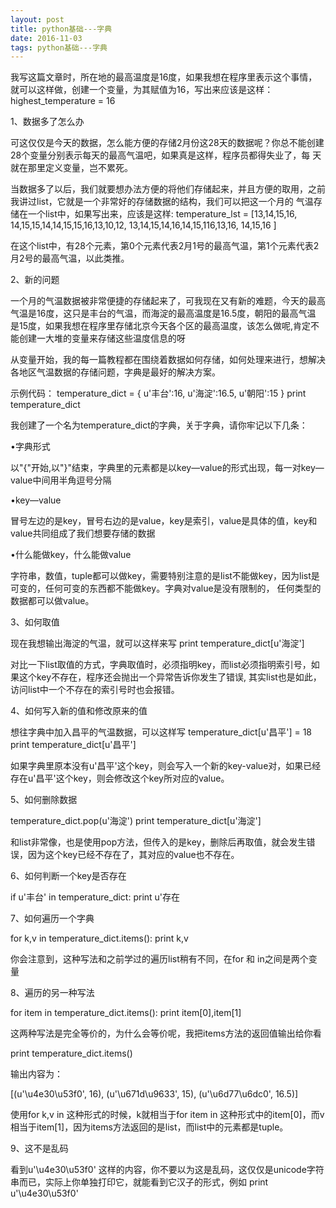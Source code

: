 ```yaml
---
layout: post
title: python基础---字典 
date: 2016-11-03 
tags: python基础---字典 
---
```

我写这篇文章时，所在地的最高温度是16度，如果我想在程序里表示这个事情，就可以这样做，创建一个变量，为其赋值为16，写出来应该是这样：
highest_temperature = 16


1、数据多了怎么办



可这仅仅是今天的数据，怎么能方便的存储2月份这28天的数据呢？你总不能创建28个变量分别表示每天的最高气温吧，如果真是这样，程序员都得失业了，每
天就在那里定义变量，岂不累死。

当数据多了以后，我们就要想办法方便的将他们存储起来，并且方便的取用，之前我讲过list，它就是一个非常好的存储数据的结构，我们可以把这一个月的
气温存储在一个list中，如果写出来，应该是这样:
temperature_lst = [13,14,15,16,
14,15,15,14,14,15,15,16,13,10,12,
13,14,15,14,16,14,15,116,13,16,
14,15,16
]

 

在这个list中，有28个元素，第0个元素代表2月1号的最高气温，第1个元素代表2月2号的最高气温，以此类推。

 




2、新的问题




一个月的气温数据被非常便捷的存储起来了，可我现在又有新的难题，今天的最高气温是16度，这只是丰台的气温，而海淀的最高温度是16.5度，朝阳的最高气温
是15度，如果我想在程序里存储北京今天各个区的最高温度，该怎么做呢,肯定不能创建一大堆的变量来存储这些温度信息的呀

从变量开始，我的每一篇教程都在围绕着数据如何存储，如何处理来进行，想解决各地区气温数据的存储问题，字典是最好的解决方案。





示例代码：
temperature_dict = {
   u'丰台':16,
   u'海淀':16.5,
   u'朝阳':15
}
print temperature_dict

 

我创建了一个名为temperature_dict的字典，关于字典，请你牢记以下几条：

•字典形式


以"{"开始,以"}"结束，字典里的元素都是以key—value的形式出现，每一对key—value中间用半角逗号分隔

•key—value


冒号左边的是key，冒号右边的是value，key是索引，value是具体的值，key和value共同组成了我们想要存储的数据

•什么能做key，什么能做value


字符串，数值，tuple都可以做key，需要特别注意的是list不能做key，因为list是可变的，任何可变的东西都不能做key。字典对value是没有限制的，
任何类型的数据都可以做value。


3、如何取值



现在我想输出海淀的气温，就可以这样来写
print temperature_dict[u'海淀']

对比一下list取值的方式，字典取值时，必须指明key，而list必须指明索引号，如果这个key不存在，程序还会抛出一个异常告诉你发生了错误,
其实list也是如此，访问list中一个不存在的索引号时也会报错。





4、如何写入新的值和修改原来的值



想往字典中加入昌平的气温数据，可以这样写
temperature_dict[u'昌平'] = 18
print temperature_dict[u'昌平']

如果字典里原本没有u'昌平'这个key，则会写入一个新的key-value对，如果已经存在u'昌平'这个key，则会修改这个key所对应的value。


5、如何删除数据

 
temperature_dict.pop(u'海淀')
print temperature_dict[u'海淀']

和list非常像，也是使用pop方法，但传入的是key，删除后再取值，就会发生错误，因为这个key已经不存在了，其对应的value也不存在。




6、如何判断一个key是否存在

 
if u'丰台' in temperature_dict:
   print u'存在

7、如何遍历一个字典

 
for k,v in temperature_dict.items():
   print k,v

你会注意到，这种写法和之前学过的遍历list稍有不同，在for 和 in之间是两个变量

8、遍历的另一种写法

 
for item in temperature_dict.items():
   print item[0],item[1]

这两种写法是完全等价的，为什么会等价呢，我把items方法的返回值输出给你看

print temperature_dict.items()

输出内容为：

[(u'\u4e30\u53f0', 16), (u'\u671d\u9633', 15), (u'\u6d77\u6dc0', 16.5)]

使用for k,v in 这种形式的时候，k就相当于for item in 这种形式中的item[0]，而v相当于item[1]，因为items方法返回的是list，而list中的元素都是tuple。

 



9、这不是乱码




看到u'\u4e30\u53f0'  这样的内容，你不要以为这是乱码，这仅仅是unicode字符串而已，实际上你单独打印它，就能看到它汉子的形式，例如 print u'\u4e30\u53f0'
